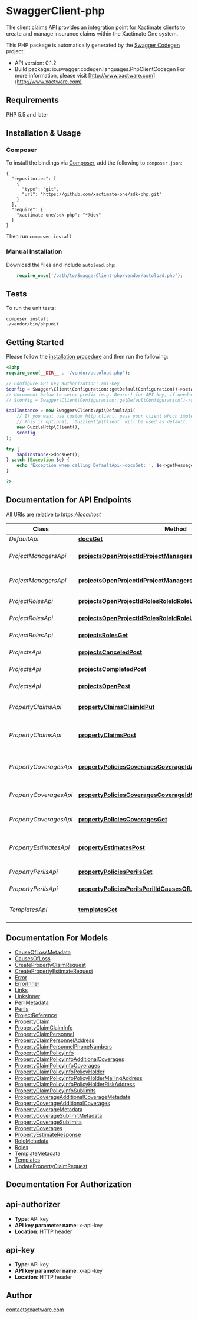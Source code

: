 # SwaggerClient-php
The client claims API provides an integration point for Xactimate clients to create and manage insurance claims within the Xactimate One system.

This PHP package is automatically generated by the [Swagger Codegen](https://github.com/swagger-api/swagger-codegen) project:

- API version: 0.1.2
- Build package: io.swagger.codegen.languages.PhpClientCodegen
For more information, please visit [http://www.xactware.com](http://www.xactware.com)

## Requirements

PHP 5.5 and later

## Installation & Usage
### Composer

To install the bindings via [Composer](http://getcomposer.org/), add the following to `composer.json`:

```
{
  "repositories": [
    {
      "type": "git",
      "url": "https://github.com/xactimate-one/sdk-php.git"
    }
  ],
  "require": {
    "xactimate-one/sdk-php": "*@dev"
  }
}
```

Then run `composer install`

### Manual Installation

Download the files and include `autoload.php`:

```php
    require_once('/path/to/SwaggerClient-php/vendor/autoload.php');
```

## Tests

To run the unit tests:

```
composer install
./vendor/bin/phpunit
```

## Getting Started

Please follow the [installation procedure](#installation--usage) and then run the following:

```php
<?php
require_once(__DIR__ . '/vendor/autoload.php');

// Configure API key authorization: api-key
$config = Swagger\Client\Configuration::getDefaultConfiguration()->setApiKey('x-api-key', 'YOUR_API_KEY');
// Uncomment below to setup prefix (e.g. Bearer) for API key, if needed
// $config = Swagger\Client\Configuration::getDefaultConfiguration()->setApiKeyPrefix('x-api-key', 'Bearer');

$apiInstance = new Swagger\Client\Api\DefaultApi(
    // If you want use custom http client, pass your client which implements `GuzzleHttp\ClientInterface`.
    // This is optional, `GuzzleHttp\Client` will be used as default.
    new GuzzleHttp\Client(),
    $config
);

try {
    $apiInstance->docsGet();
} catch (Exception $e) {
    echo 'Exception when calling DefaultApi->docsGet: ', $e->getMessage(), PHP_EOL;
}

?>
```

## Documentation for API Endpoints

All URIs are relative to *https://localhost*

Class | Method | HTTP request | Description
------------ | ------------- | ------------- | -------------
*DefaultApi* | [**docsGet**](docs/Api/DefaultApi.md#docsget) | **GET** /docs | 
*ProjectManagersApi* | [**projectsOpenProjectIdProjectManagersProjectManagerEmailDelete**](docs/Api/ProjectManagersApi.md#projectsopenprojectidprojectmanagersprojectmanageremaildelete) | **DELETE** /projects/open/{project-id}/project-managers/{project-manager-email} | Remove a project manager
*ProjectManagersApi* | [**projectsOpenProjectIdProjectManagersProjectManagerEmailPut**](docs/Api/ProjectManagersApi.md#projectsopenprojectidprojectmanagersprojectmanageremailput) | **PUT** /projects/open/{project-id}/project-managers/{project-manager-email} | Assign a project manager
*ProjectRolesApi* | [**projectsOpenProjectIdRolesRoleIdRoleUserEmailDelete**](docs/Api/ProjectRolesApi.md#projectsopenprojectidrolesroleidroleuseremaildelete) | **DELETE** /projects/open/{project-id}/roles/{role-id}/{role-user-email} | Remove a project role
*ProjectRolesApi* | [**projectsOpenProjectIdRolesRoleIdRoleUserEmailPut**](docs/Api/ProjectRolesApi.md#projectsopenprojectidrolesroleidroleuseremailput) | **PUT** /projects/open/{project-id}/roles/{role-id}/{role-user-email} | Assign a project role
*ProjectRolesApi* | [**projectsRolesGet**](docs/Api/ProjectRolesApi.md#projectsrolesget) | **GET** /projects/roles | Project roles
*ProjectsApi* | [**projectsCanceledPost**](docs/Api/ProjectsApi.md#projectscanceledpost) | **POST** /projects/canceled | Canceled projects
*ProjectsApi* | [**projectsCompletedPost**](docs/Api/ProjectsApi.md#projectscompletedpost) | **POST** /projects/completed | Completed projects
*ProjectsApi* | [**projectsOpenPost**](docs/Api/ProjectsApi.md#projectsopenpost) | **POST** /projects/open | Open projects
*PropertyClaimsApi* | [**propertyClaimsClaimIdPut**](docs/Api/PropertyClaimsApi.md#propertyclaimsclaimidput) | **PUT** /property/claims/{claim-id} | Update a property claim
*PropertyClaimsApi* | [**propertyClaimsPost**](docs/Api/PropertyClaimsApi.md#propertyclaimspost) | **POST** /property/claims | Create a new property claim
*PropertyCoveragesApi* | [**propertyPoliciesCoveragesCoverageIdAdditionalCoveragesGet**](docs/Api/PropertyCoveragesApi.md#propertypoliciescoveragescoverageidadditionalcoveragesget) | **GET** /property/policies/coverages/{coverage-id}/additional-coverages | Property policy additional coverages
*PropertyCoveragesApi* | [**propertyPoliciesCoveragesCoverageIdSublimitsGet**](docs/Api/PropertyCoveragesApi.md#propertypoliciescoveragescoverageidsublimitsget) | **GET** /property/policies/coverages/{coverage-id}/sublimits | Property policy sublimits
*PropertyCoveragesApi* | [**propertyPoliciesCoveragesGet**](docs/Api/PropertyCoveragesApi.md#propertypoliciescoveragesget) | **GET** /property/policies/coverages | Property policy coverages
*PropertyEstimatesApi* | [**propertyEstimatesPost**](docs/Api/PropertyEstimatesApi.md#propertyestimatespost) | **POST** /property/estimates | Create a new property estimate
*PropertyPerilsApi* | [**propertyPoliciesPerilsGet**](docs/Api/PropertyPerilsApi.md#propertypoliciesperilsget) | **GET** /property/policies/perils | Types of loss
*PropertyPerilsApi* | [**propertyPoliciesPerilsPerilIdCausesOfLossGet**](docs/Api/PropertyPerilsApi.md#propertypoliciesperilsperilidcausesoflossget) | **GET** /property/policies/perils/{peril-id}/causes-of-loss | Cause of loss
*TemplatesApi* | [**templatesGet**](docs/Api/TemplatesApi.md#templatesget) | **GET** /templates | Get available templates


## Documentation For Models

 - [CauseOfLossMetadata](docs/Model/CauseOfLossMetadata.md)
 - [CausesOfLoss](docs/Model/CausesOfLoss.md)
 - [CreatePropertyClaimRequest](docs/Model/CreatePropertyClaimRequest.md)
 - [CreatePropertyEstimateRequest](docs/Model/CreatePropertyEstimateRequest.md)
 - [Error](docs/Model/Error.md)
 - [ErrorInner](docs/Model/ErrorInner.md)
 - [Links](docs/Model/Links.md)
 - [LinksInner](docs/Model/LinksInner.md)
 - [PerilMetadata](docs/Model/PerilMetadata.md)
 - [Perils](docs/Model/Perils.md)
 - [ProjectReference](docs/Model/ProjectReference.md)
 - [PropertyClaim](docs/Model/PropertyClaim.md)
 - [PropertyClaimClaimInfo](docs/Model/PropertyClaimClaimInfo.md)
 - [PropertyClaimPersonnel](docs/Model/PropertyClaimPersonnel.md)
 - [PropertyClaimPersonnelAddress](docs/Model/PropertyClaimPersonnelAddress.md)
 - [PropertyClaimPersonnelPhoneNumbers](docs/Model/PropertyClaimPersonnelPhoneNumbers.md)
 - [PropertyClaimPolicyInfo](docs/Model/PropertyClaimPolicyInfo.md)
 - [PropertyClaimPolicyInfoAdditionalCoverages](docs/Model/PropertyClaimPolicyInfoAdditionalCoverages.md)
 - [PropertyClaimPolicyInfoCoverages](docs/Model/PropertyClaimPolicyInfoCoverages.md)
 - [PropertyClaimPolicyInfoPolicyHolder](docs/Model/PropertyClaimPolicyInfoPolicyHolder.md)
 - [PropertyClaimPolicyInfoPolicyHolderMailingAddress](docs/Model/PropertyClaimPolicyInfoPolicyHolderMailingAddress.md)
 - [PropertyClaimPolicyInfoPolicyHolderRiskAddress](docs/Model/PropertyClaimPolicyInfoPolicyHolderRiskAddress.md)
 - [PropertyClaimPolicyInfoSublimits](docs/Model/PropertyClaimPolicyInfoSublimits.md)
 - [PropertyCoverageAdditionalCoverageMetadata](docs/Model/PropertyCoverageAdditionalCoverageMetadata.md)
 - [PropertyCoverageAdditionalCoverages](docs/Model/PropertyCoverageAdditionalCoverages.md)
 - [PropertyCoverageMetadata](docs/Model/PropertyCoverageMetadata.md)
 - [PropertyCoverageSublimitMetadata](docs/Model/PropertyCoverageSublimitMetadata.md)
 - [PropertyCoverageSublimits](docs/Model/PropertyCoverageSublimits.md)
 - [PropertyCoverages](docs/Model/PropertyCoverages.md)
 - [PropertyEstimateResponse](docs/Model/PropertyEstimateResponse.md)
 - [RoleMetadata](docs/Model/RoleMetadata.md)
 - [Roles](docs/Model/Roles.md)
 - [TemplateMetadata](docs/Model/TemplateMetadata.md)
 - [Templates](docs/Model/Templates.md)
 - [UpdatePropertyClaimRequest](docs/Model/UpdatePropertyClaimRequest.md)


## Documentation For Authorization


## api-authorizer

- **Type**: API key
- **API key parameter name**: x-api-key
- **Location**: HTTP header

## api-key

- **Type**: API key
- **API key parameter name**: x-api-key
- **Location**: HTTP header


## Author

contact@xactware.com


